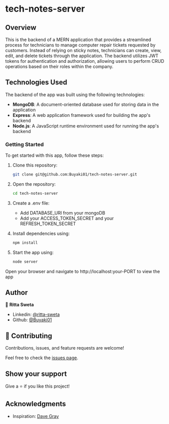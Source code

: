# tech-notes-server

## Overview
This is the backend of a MERN application that provides a streamlined process for technicians to manage computer repair tickets requested by customers. Instead of relying on sticky notes, technicians can create, view, edit, and delete tickets through the application. The backend utilizes JWT tokens for authentication and authorization, allowing users to perform CRUD operations based on their roles within the company.

## Technologies Used
The backend of the app was built using the following technologies:

- **MongoDB**: A document-oriented database used for storing data in the application
- **Express**: A web application framework used for building the app's backend
- **Node.js**: A JavaScript runtime environment used for running the app's backend

### Getting Started
To get started with this app, follow these steps:

1. Clone this repository: 
    ```bash 
    git clone git@github.com:Buyaki01/tech-notes-server.git
    ```

2. Open the repository: 
    ```bash 
    cd tech-notes-server
    ```

3. Create a .env file: 

   * Add DATABASE_URI from your mongoDB
   * Add your ACCESS_TOKEN_SECRET and your REFRESH_TOKEN_SECRET

4. Install dependencies using: 
    ```bash 
    npm install
    ```

5. Start the app using: 
    ```bash 
    node server
    ``` 

  Open your browser and navigate to http://localhost:your-PORT to view the app

## Author
👤 **Ritta Sweta**

- Linkedin: [@ritta-sweta](https://www.linkedin.com/in/ritta-sweta/)
- Github: [@Buyaki01](https://github.com/Buyaki01)

## 🤝 Contributing

Contributions, issues, and feature requests are welcome!

Feel free to check the [issues page](https://github.com/Buyaki01/tech-notes-server/issues).

## Show your support

Give a ⭐️ if you like this project!

## Acknowledgments
- Inspiration: [Dave Gray](https://www.youtube.com/@DaveGrayTeachesCode)